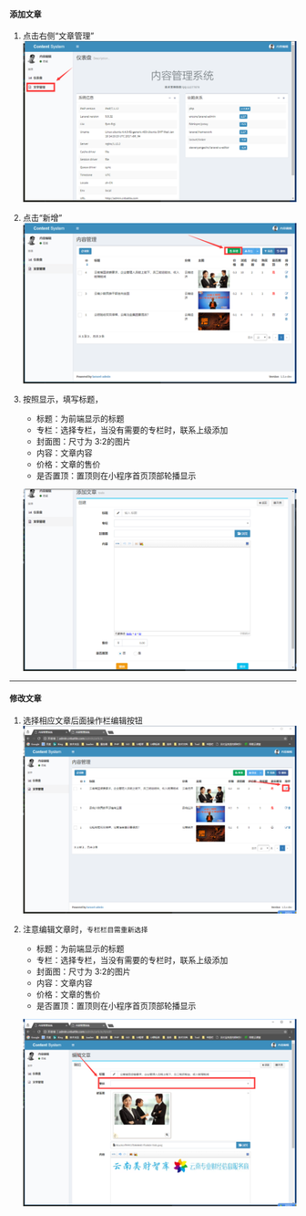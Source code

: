 
#### 添加文章
1. 点击右侧“文章管理”
 ![](https://raw.githubusercontent.com/cnbattle/doc/master/repository-1/image/1.png)

1. 点击“新增”
 ![](https://raw.githubusercontent.com/cnbattle/doc/master/repository-1/image/2.png)
 
1. 按照显示，填写标题，
   - 标题：为前端显示的标题
   - 专栏：选择专栏，当没有需要的专栏时，联系上级添加
   - 封面图：尺寸为 3:2的图片
   - 内容：文章内容
   - 价格：文章的售价
   - 是否置顶：置顶则在小程序首页顶部轮播显示
   
    ![](https://raw.githubusercontent.com/cnbattle/doc/master/repository-1/image/3.png)
 ---
#### 修改文章

1. 选择相应文章后面操作栏编辑按钮
  ![](https://raw.githubusercontent.com/cnbattle/doc/master/repository-1/image/4.png)
  
1. 注意编辑文章时，`专栏栏目需重新选择`
   - 标题：为前端显示的标题
   - 专栏：选择专栏，当没有需要的专栏时，联系上级添加
   - 封面图：尺寸为 3:2的图片
   - 内容：文章内容
   - 价格：文章的售价
   - 是否置顶：置顶则在小程序首页顶部轮播显示
   
    ![](https://raw.githubusercontent.com/cnbattle/doc/master/repository-1/image/5.png)
